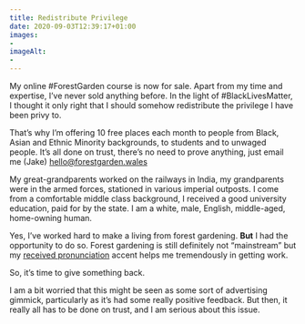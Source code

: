 ```yaml
---
title: Redistribute Privilege
date: 2020-09-03T12:39:17+01:00
images:
- 
imageAlt:
- 
---
```


My online #ForestGarden course is now for sale. Apart from my time and expertise, I’ve never sold anything before. In the light of #BlackLivesMatter, I thought it only right that I should somehow redistribute the privilege I have been privy to. 

That’s why I’m offering 10 free places each month to people from Black, Asian and Ethnic Minority backgrounds, to students and to unwaged people. It’s all done on trust, there’s no need to prove anything, just email me (Jake) <hello@forestgarden.wales>

My great-grandparents worked on the railways in India, my grandparents were in the armed forces, stationed in various imperial outposts. I come from a comfortable middle class background, I received a good university education, paid for by the state. I am a white, male, English, middle-aged, home-owning human. 

Yes, I’ve worked hard to make a living from forest gardening. **But** I had the opportunity to do so. Forest gardening is still definitely not “mainstream” but my [received pronunciation](https://en.wikipedia.org/wiki/Received_Pronunciation) accent helps me tremendously in getting work.

So, it’s time to give something back. 

I am a bit worried that this might be seen as some sort of advertising gimmick, particularly as it’s had some really positive feedback. But then, it really all has to be done on trust, and I am serious about this issue.
